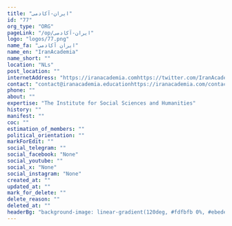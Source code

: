 ```yaml
---
title: "ایران-آکادمی"
id: "77"
org_type: "ORG"
pageLink: "/op/ایران-آکادمی"
logo: "logos/77.png"
name_fa: "ایران آکادمی"
name_en: "IranAcademia"
name_short: ""
location: "NLs"
post_location: ""
internetAddress: "https://iranacademia.comhttps://twitter.com/IranAcademia"
contact: "contact@iranacademia.educationhttps://iranacademia.com/contact/"
phone: ""
about: ""
expertise: "The Institute for Social Sciences and Humanities"
history: ""
manifest: ""
coc: ""
estimation_of_members: ""
political_orientation: ""
markForEdit: ""
social_telegram: ""
social_facebook: "None"
social_youtube: ""
social_x: "None"
social_instagram: "None"
created_at: ""
updated_at: ""
mark_for_delete: ""
delete_reason: ""
deleted_at: ""
headerBg: "background-image: linear-gradient(120deg, #fdfbfb 0%, #ebedee 100%);"
---
```


